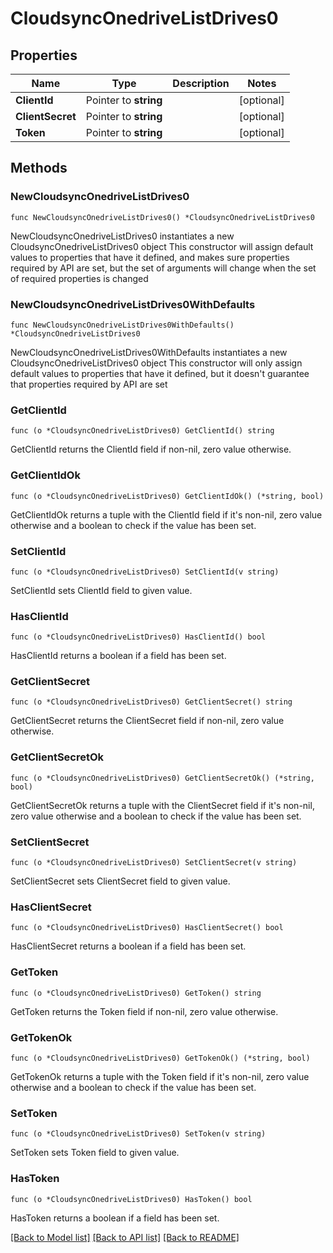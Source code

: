 # CloudsyncOnedriveListDrives0

## Properties

Name | Type | Description | Notes
------------ | ------------- | ------------- | -------------
**ClientId** | Pointer to **string** |  | [optional] 
**ClientSecret** | Pointer to **string** |  | [optional] 
**Token** | Pointer to **string** |  | [optional] 

## Methods

### NewCloudsyncOnedriveListDrives0

`func NewCloudsyncOnedriveListDrives0() *CloudsyncOnedriveListDrives0`

NewCloudsyncOnedriveListDrives0 instantiates a new CloudsyncOnedriveListDrives0 object
This constructor will assign default values to properties that have it defined,
and makes sure properties required by API are set, but the set of arguments
will change when the set of required properties is changed

### NewCloudsyncOnedriveListDrives0WithDefaults

`func NewCloudsyncOnedriveListDrives0WithDefaults() *CloudsyncOnedriveListDrives0`

NewCloudsyncOnedriveListDrives0WithDefaults instantiates a new CloudsyncOnedriveListDrives0 object
This constructor will only assign default values to properties that have it defined,
but it doesn't guarantee that properties required by API are set

### GetClientId

`func (o *CloudsyncOnedriveListDrives0) GetClientId() string`

GetClientId returns the ClientId field if non-nil, zero value otherwise.

### GetClientIdOk

`func (o *CloudsyncOnedriveListDrives0) GetClientIdOk() (*string, bool)`

GetClientIdOk returns a tuple with the ClientId field if it's non-nil, zero value otherwise
and a boolean to check if the value has been set.

### SetClientId

`func (o *CloudsyncOnedriveListDrives0) SetClientId(v string)`

SetClientId sets ClientId field to given value.

### HasClientId

`func (o *CloudsyncOnedriveListDrives0) HasClientId() bool`

HasClientId returns a boolean if a field has been set.

### GetClientSecret

`func (o *CloudsyncOnedriveListDrives0) GetClientSecret() string`

GetClientSecret returns the ClientSecret field if non-nil, zero value otherwise.

### GetClientSecretOk

`func (o *CloudsyncOnedriveListDrives0) GetClientSecretOk() (*string, bool)`

GetClientSecretOk returns a tuple with the ClientSecret field if it's non-nil, zero value otherwise
and a boolean to check if the value has been set.

### SetClientSecret

`func (o *CloudsyncOnedriveListDrives0) SetClientSecret(v string)`

SetClientSecret sets ClientSecret field to given value.

### HasClientSecret

`func (o *CloudsyncOnedriveListDrives0) HasClientSecret() bool`

HasClientSecret returns a boolean if a field has been set.

### GetToken

`func (o *CloudsyncOnedriveListDrives0) GetToken() string`

GetToken returns the Token field if non-nil, zero value otherwise.

### GetTokenOk

`func (o *CloudsyncOnedriveListDrives0) GetTokenOk() (*string, bool)`

GetTokenOk returns a tuple with the Token field if it's non-nil, zero value otherwise
and a boolean to check if the value has been set.

### SetToken

`func (o *CloudsyncOnedriveListDrives0) SetToken(v string)`

SetToken sets Token field to given value.

### HasToken

`func (o *CloudsyncOnedriveListDrives0) HasToken() bool`

HasToken returns a boolean if a field has been set.


[[Back to Model list]](../README.md#documentation-for-models) [[Back to API list]](../README.md#documentation-for-api-endpoints) [[Back to README]](../README.md)



